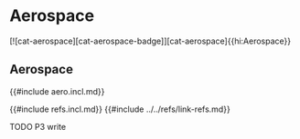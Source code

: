 # Aerospace

[![cat-aerospace][cat-aerospace-badge]][cat-aerospace]{{hi:Aerospace}}

## Aerospace

{{#include aero.incl.md}}

{{#include refs.incl.md}}
{{#include ../../refs/link-refs.md}}

<div class="hidden">
TODO P3 write
</div>
